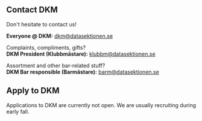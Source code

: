 ## Contact DKM
Don't hesitate to contact us!

**Everyone @ DKM:** [dkm@datasektionen.se](mailto:dkm@datasektionen.se)  

Complaints, compliments, gifts?</br>
**DKM President (Klubbmästare):**  [klubbm@datasektionen.se](mailto:klubbm@datasektionen.se)

Assortment and other bar-related stuff?</br>
**DKM Bar responsible (Barmästare):** [barm@datasektionen.se](mailto:barm@datasektionen.se)

## Apply to DKM

Applications to DKM are currently not open. We are usually recruiting during early fall.
